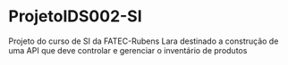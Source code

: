 # ProjetoIDS002-SI
Projeto do curso de SI da FATEC-Rubens Lara destinado a construção de uma API  que deve controlar e gerenciar o inventário de produtos 
